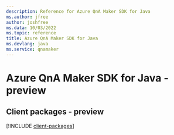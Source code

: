 ```yaml
---
description: Reference for Azure QnA Maker SDK for Java
ms.author: jfree
author: joshfree
ms.data: 10/03/2022
ms.topic: reference
title: Azure QnA Maker SDK for Java
ms.devlang: java
ms.service: qnamaker
---
```

# Azure QnA Maker SDK for Java - preview

## Client packages - preview
[!INCLUDE [client-packages](qna-maker-client-index.md)]